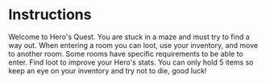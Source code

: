 # Instructions
Welcome to Hero's Quest. You are stuck in a maze and must try to find a way out. When entering a room you can loot, use your inventory, and move to another room. Some rooms have specific requirements to be able to enter. Find loot to improve your Hero's stats. You can only hold 5 items so keep an eye on your inventory and try not to die, good luck!